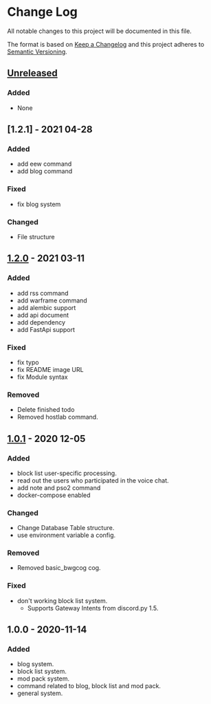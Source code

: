 # Change Log

All notable changes to this project will be documented in this file.

The format is based on [Keep a Changelog](http://keepachangelog.com/)
and this project adheres to [Semantic Versioning](http://semver.org/).

## [Unreleased]

### Added

- None

## [1.2.1] - 2021 04-28

### Added

- add eew command
- add blog command

### Fixed

- fix blog system

### Changed

- File structure

## [1.2.0] - 2021 03-11

### Added

- add rss command
- add warframe command
- add alembic support
- add api document
- add dependency
- add FastApi support

### Fixed

- fix typo
- fix README image URL
- fix Module syntax

### Removed

- Delete finished todo
- Removed hostlab command.

## [1.0.1] - 2020 12-05

### Added

- block list user-specific processing.
- read out the users who participated in the voice chat.
- add note and pso2 command
- docker-compose enabled

### Changed

- Change Database Table structure.
- use environment variable a config.

### Removed

- Removed basic_bwgcog cog.

### Fixed

- don't working block list system.
  - Supports Gateway Intents from discord.py 1.5.

## 1.0.0 - 2020-11-14

### Added

- blog system.
- block list system.
- mod pack system.
- command related to blog, block list and mod pack.
- general system.

[Unreleased]: https://github.com/yupix/ssm/compare/testing...HEAD
[1.0.1]: https://github.com/yupix/ssm/compare/v1.0.1...v1.0.0
[1.2.0]: https://github.com/yupix/ssm/compare/v1.2.0...v1.0.1
[1.2.0]: https://github.com/yupix/ssm/compare/v1.2.1...v1.2.0
